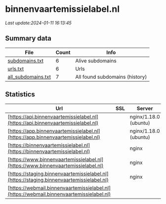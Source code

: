 # binnenvaartemissielabel.nl
*Last update:2024-01-11 16:13:45*
## Summary data
| File       | Count | Info |
|------------|-------|------|
|[subdomains.txt](/data/binnenvaartemissielabel/subdomains.txt)|6|Alive subdomains|
|[urls.txt](/data/binnenvaartemissielabel/urls.txt)|6|Urls|
|[all_subdomains.txt](/data/binnenvaartemissielabel/all_subdomains.txt)|7|All found subdomains (history)|
## Statistics
| Url | SSL | Server | Cookie | HSTS | CSP | XFO | XXP | RP | Tech |
|------------|-------|------|------|------|------|------|------|------|------|
|[https://api.binnenvaartemissielabel.nl](https://api.binnenvaartemissielabel.nl)| |nginx/1.18.0 (ubuntu)| | | | | |:white_check_mark: | |Nginx:1.18.0 Ubuntu| |
|[https://app.binnenvaartemissielabel.nl](https://app.binnenvaartemissielabel.nl)| |nginx/1.18.0 (ubuntu)| |:white_check_mark: | | | | |:white_check_mark: | |HSTS Nginx:1.18.0 Ub...| |
|[https://binnenvaartemissielabel.nl](https://binnenvaartemissielabel.nl)| |nginx| |:white_check_mark: | | |:white_check_mark: | |:white_check_mark: | |HSTS MySQL Nginx PHP...| |
|[https://www.binnenvaartemissielabel.nl](https://www.binnenvaartemissielabel.nl)| |nginx| |:white_check_mark: | | |:white_check_mark: | |:white_check_mark: | |Nginx| |
|[https://staging.binnenvaartemissielabel.nl](https://staging.binnenvaartemissielabel.nl)| |nginx| | | | | |:white_check_mark: | |MySQL Nginx PHP Ples...| |
|[https://webmail.binnenvaartemissielabel.nl](https://webmail.binnenvaartemissielabel.nl)| | | | | | | |:white_check_mark: | |Nginx| |